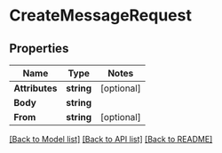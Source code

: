 # CreateMessageRequest

## Properties
Name | Type | Notes
------------ | ------------- | -------------
**Attributes** | **string** | [optional] 
**Body** | **string** | 
**From** | **string** | [optional] 

[[Back to Model list]](../README.md#documentation-for-models) [[Back to API list]](../README.md#documentation-for-api-endpoints) [[Back to README]](../README.md)


